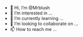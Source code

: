 - 👋 Hi, I’m @Mrblush
- 👀 I’m interested in ...
- 🌱 I’m currently learning ...
- 💞️ I’m looking to collaborate on ...
- 📫 How to reach me ...

<!---
Mrblush/Mrblush is a ✨ special ✨ repository because its `README.md` (this file) appears on your GitHub profile.
You can click the Preview link to take a look at your changes.
--->
